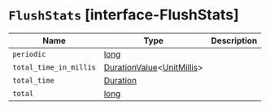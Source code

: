 # `FlushStats` [interface-FlushStats]

| Name | Type | Description |
| - | - | - |
| `periodic` | [long](./long.md) | &nbsp; |
| `total_time_in_millis` | [DurationValue](./DurationValue.md)<[UnitMillis](./UnitMillis.md)> | &nbsp; |
| `total_time` | [Duration](./Duration.md) | &nbsp; |
| `total` | [long](./long.md) | &nbsp; |
